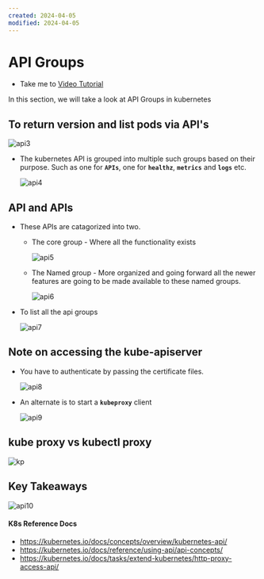 ```yaml
---
created: 2024-04-05
modified: 2024-04-05
---
```

# API Groups
  - Take me to [Video Tutorial](https://kodekloud.com/topic/api-groups/)
  
In this section, we will take a look at API Groups in kubernetes

## To return version and list pods via API's 

 ![api3](api3.PNG)
 
- The kubernetes API is grouped into multiple such groups based on their purpose. Such as one for **`APIs`**, one for **`healthz`**, **`metrics`** and **`logs`** etc.

  ![api4](api4.PNG)
 
## API and APIs
- These APIs are catagorized into two.
  - The core group - Where all the functionality exists
    
    ![api5](api5.PNG)
 
  - The Named group - More organized and going forward all the newer features are going to be made available to these named groups.
  
    ![api6](api6.PNG)
    
- To list all the api groups

  ![api7](api7.PNG)
  
## Note on accessing the kube-apiserver
- You have to authenticate by passing the certificate files.

  ![api8](api8.PNG)
  
- An alternate is to start a **`kubeproxy`** client
  
  ![api9](api9.PNG)
  
## kube proxy vs kubectl proxy
 
  ![kp](kp.PNG)
  
## Key Takeaways

  ![api10](api10.PNG)

#### K8s Reference Docs
- https://kubernetes.io/docs/concepts/overview/kubernetes-api/
- https://kubernetes.io/docs/reference/using-api/api-concepts/
- https://kubernetes.io/docs/tasks/extend-kubernetes/http-proxy-access-api/
